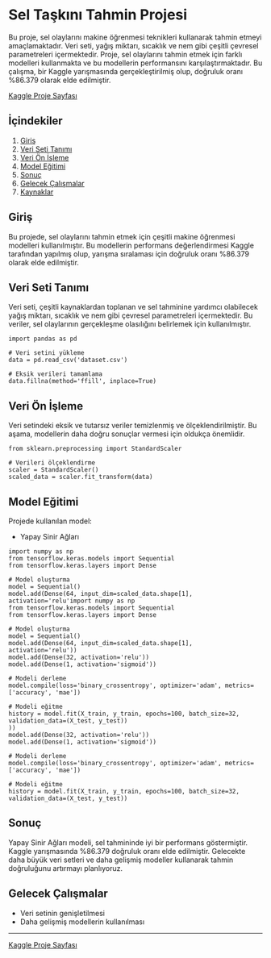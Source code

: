 # Sel Taşkını Tahmin Projesi

Bu proje, sel olaylarını makine öğrenmesi teknikleri kullanarak tahmin etmeyi amaçlamaktadır. Veri seti, yağış miktarı, sıcaklık ve nem gibi çeşitli çevresel parametreleri içermektedir. Proje, sel olaylarını tahmin etmek için farklı modelleri kullanmakta ve bu modellerin performansını karşılaştırmaktadır. Bu çalışma, bir Kaggle yarışmasında gerçekleştirilmiş olup, doğruluk oranı %86.379 olarak elde edilmiştir.

[Kaggle Proje Sayfası](https://www.kaggle.com/code/mevltbaaran/flood-prediction)

## İçindekiler
1. [Giriş](#giriş)
2. [Veri Seti Tanımı](#veri-seti-tanımı)
3. [Veri Ön İşleme](#veri-ön-işleme)
4. [Model Eğitimi](#model-eğitimi)
5. [Sonuç](#sonuç)
6. [Gelecek Çalışmalar](#gelecek-çalışmalar)
7. [Kaynaklar](#kaynaklar)

## Giriş

Bu projede, sel olaylarını tahmin etmek için çeşitli makine öğrenmesi modelleri kullanılmıştır. Bu modellerin performans değerlendirmesi Kaggle tarafından yapılmış olup, yarışma sıralaması için doğruluk oranı %86.379 olarak elde edilmiştir.

## Veri Seti Tanımı

Veri seti, çeşitli kaynaklardan toplanan ve sel tahminine yardımcı olabilecek yağış miktarı, sıcaklık ve nem gibi çevresel parametreleri içermektedir. Bu veriler, sel olaylarının gerçekleşme olasılığını belirlemek için kullanılmıştır.
```
import pandas as pd

# Veri setini yükleme
data = pd.read_csv('dataset.csv')

# Eksik verileri tamamlama
data.fillna(method='ffill', inplace=True)
```

## Veri Ön İşleme

Veri setindeki eksik ve tutarsız veriler temizlenmiş ve ölçeklendirilmiştir. Bu aşama, modellerin daha doğru sonuçlar vermesi için oldukça önemlidir.

```
from sklearn.preprocessing import StandardScaler

# Verileri ölçeklendirme
scaler = StandardScaler()
scaled_data = scaler.fit_transform(data)

```

## Model Eğitimi

Projede kullanılan model:
- Yapay Sinir Ağları

```
import numpy as np
from tensorflow.keras.models import Sequential
from tensorflow.keras.layers import Dense

# Model oluşturma
model = Sequential()
model.add(Dense(64, input_dim=scaled_data.shape[1], activation='relu'import numpy as np
from tensorflow.keras.models import Sequential
from tensorflow.keras.layers import Dense

# Model oluşturma
model = Sequential()
model.add(Dense(64, input_dim=scaled_data.shape[1], activation='relu'))
model.add(Dense(32, activation='relu'))
model.add(Dense(1, activation='sigmoid'))

# Modeli derleme
model.compile(loss='binary_crossentropy', optimizer='adam', metrics=['accuracy', 'mae'])

# Modeli eğitme
history = model.fit(X_train, y_train, epochs=100, batch_size=32, validation_data=(X_test, y_test))
))
model.add(Dense(32, activation='relu'))
model.add(Dense(1, activation='sigmoid'))

# Modeli derleme
model.compile(loss='binary_crossentropy', optimizer='adam', metrics=['accuracy', 'mae'])

# Modeli eğitme
history = model.fit(X_train, y_train, epochs=100, batch_size=32, validation_data=(X_test, y_test))

```
## Sonuç

Yapay Sinir Ağları modeli, sel tahmininde iyi bir performans göstermiştir. Kaggle yarışmasında %86.379 doğruluk oranı elde edilmiştir. Gelecekte daha büyük veri setleri ve daha gelişmiş modeller kullanarak tahmin doğruluğunu artırmayı planlıyoruz.

## Gelecek Çalışmalar

- Veri setinin genişletilmesi
- Daha gelişmiş modellerin kullanılması


---
[Kaggle Proje Sayfası](https://www.kaggle.com/code/mevltbaaran/flood-prediction)
